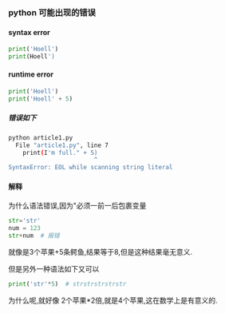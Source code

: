 ### python 可能出现的错误

#### syntax error
```python
print('Hoell')
print(Hoell')
```

#### runtime error
```python
print('Hoell')
print('Hoell' + 5)
```

##### 错误如下
```bash
python article1.py
  File "article1.py", line 7
    print(I'm full." + 5)
                        ^
SyntaxError: EOL while scanning string literal
```


#### 解释
为什么语法错误,因为"必须一前一后包裹变量
```python
str='str'
num = 123
str+num  # 报错
```
就像是3个苹果+5条鳄鱼,结果等于8,但是这种结果毫无意义.

但是另外一种语法如下又可以

```python
print('str'*5)  # strstrstrstrstr
```

为什么呢,就好像  2个苹果*2倍,就是4个苹果,这在数学上是有意义的.
